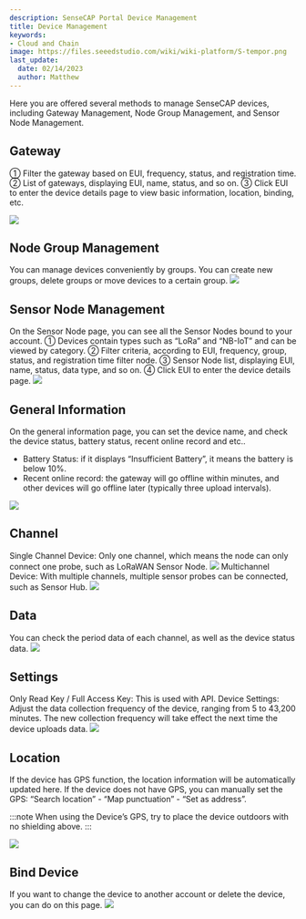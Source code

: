 ```yaml
---
description: SenseCAP Portal Device Management
title: Device Management
keywords:
- Cloud and Chain
image: https://files.seeedstudio.com/wiki/wiki-platform/S-tempor.png        
last_update:
  date: 02/14/2023
  author: Matthew
---
```




Here you are offered several methods to manage SenseCAP devices, including Gateway Management, Node Group Management, and Sensor Node Management.

## Gateway

① Filter the gateway based on EUI, frequency, status, and registration time.
② List of gateways, displaying EUI, name, status, and so on.
③ Click EUI to enter the device details page to view basic information, location, binding, etc.

![](https://sensecap-docs.seeed.cc/images/sensecap_portal/EN-device_management-1.jpg)

## Node Group Management

You can manage devices conveniently by groups. You can create new groups, delete groups or move devices to a certain group.
![](https://sensecap-docs.seeed.cc/images/sensecap_portal/EN-device_management-2.jpg)

## Sensor Node Management

On the Sensor Node page, you can see all the Sensor Nodes bound to your account.
① Devices contain types such as “LoRa” and “NB-IoT” and can be viewed by category.
② Filter criteria, according to EUI, frequency, group, status, and registration time filter node.
③ Sensor Node list, displaying EUI, name, status, data type, and so on.
④ Click EUI to enter the device details page.
![](https://sensecap-docs.seeed.cc/images/sensecap_portal/EN-device_management-3.jpg)

## General Information

On the general information page, you can set the device name, and check the device status, battery status, recent online record and etc..

- Battery Status: if it displays “Insufficient Battery”, it means the battery is below 10%.
- Recent online record: the gateway will go offline within minutes, and other devices will go offline later (typically three upload intervals).

![](https://sensecap-docs.seeed.cc/images/sensecap_portal/EN-device_management-4.jpg)

## Channel

Single Channel Device: Only one channel, which means the node can only connect one probe, such as LoRaWAN Sensor Node.
![](https://sensecap-docs.seeed.cc/images/sensecap_portal/EN-device_management-5.jpg)
Multichannel Device: With multiple channels, multiple sensor probes can be connected, such as Sensor Hub.
![](https://sensecap-docs.seeed.cc/images/sensecap_portal/EN-device_management-6.jpg)

## Data

You can check the period data of each channel, as well as the device status data.
![](https://sensecap-docs.seeed.cc/images/sensecap_portal/EN-device_management-7.jpg)

## Settings

Only Read Key / Full Access Key: This is used with API.
Device Settings: Adjust the data collection frequency of the device, ranging from 5 to 43,200 minutes. The new collection frequency will take effect the next time the device uploads data.
![](https://sensecap-docs.seeed.cc/images/sensecap_portal/EN-device_management-8.jpg)

## Location

If the device has GPS function, the location information will be automatically updated here.
If the device does not have GPS, you can manually set the GPS: “Search location” - “Map punctuation” - “Set as address”.

:::note
When using the Device’s GPS, try to place the device outdoors with no shielding above.
:::

![](https://sensecap-docs.seeed.cc/images/sensecap_portal/EN-device_management-9.jpg)

## Bind Device

If you want to change the device to another account or delete the device, you can do on this page.
![](https://sensecap-docs.seeed.cc/images/sensecap_portal/EN-device_management-10.jpg)
